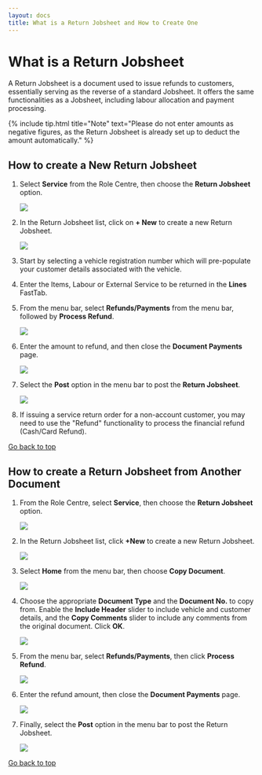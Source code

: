 ```yaml
---
layout: docs
title: What is a Return Jobsheet and How to Create One
---
```


<a name="top"></a>

# What is a Return Jobsheet

A Return Jobsheet is a document used to issue refunds to customers, essentially serving as the reverse of a standard Jobsheet. It offers the same functionalities as a Jobsheet, including labour allocation and payment processing.

   {% include tip.html title="Note" text="Please do not enter amounts as negative figures, as the Return Jobsheet is already set up to deduct the amount automatically." %}

## How to create a New Return Jobsheet
1. Select **Service** from the Role Centre, then choose the **Return Jobsheet** option.

   ![](media/garagehive-service-return-order-newdoc1.png)

2. In the Return Jobsheet list, click on **+ New** to create a new Return Jobsheet. 

   ![](media/garagehive-service-return-order-newdoc2.png)

3. Start by selecting a vehicle registration number which will pre-populate your customer details associated with the vehicle.
4. Enter the Items, Labour or External Service to be returned in the **Lines** FastTab.
5. From the menu bar, select **Refunds/Payments** from the menu bar, followed by **Process Refund**.

   ![](media/garagehive-service-return-order-documents3.png)

6. Enter the amount to refund, and then close the **Document Payments** page.

   ![](media/garagehive-service-return-order-documents4.png)

7. Select the **Post** option in the menu bar to post the **Return Jobsheet**.

   ![](media/garagehive-service-return-order-documents5.png)

8. If issuing a service return order for a non-account customer, you may need to use the "Refund" functionality to process the financial refund (Cash/Card Refund).


[Go back to top](#top)

## How to create a Return Jobsheet from Another Document
1. From the Role Centre, select **Service**, then choose the **Return Jobsheet** option.

   ![](media/garagehive-service-return-order-newdoc1.png)

2. In the Return Jobsheet list, click **+New** to create a new Return Jobsheet. 

   ![](media/garagehive-service-return-order-newdoc2.png)

3. Select **Home** from the menu bar, then choose **Copy Document**.

   ![](media/garagehive-service-return-order-copydoc3.png)

4. Choose the appropriate **Document Type** and the **Document No.** to copy from. Enable the **Include Header** slider to include vehicle and customer details, and the **Copy Comments** slider to include any comments from the original document. Click **OK**.

   ![](media/garagehive-service-return-order-copydoc4.png)

5. From the menu bar, select **Refunds/Payments**, then click **Process Refund**.

   ![](media/garagehive-service-return-order-copydoc5.png)

6. Enter the refund amount, then close the **Document Payments** page.

   ![](media/garagehive-service-return-order-copydoc6.png)

7. Finally, select the **Post** option in the menu bar to post the Return Jobsheet.

   ![](media/garagehive-service-return-order-copydoc7.png)


[Go back to top](#top)
